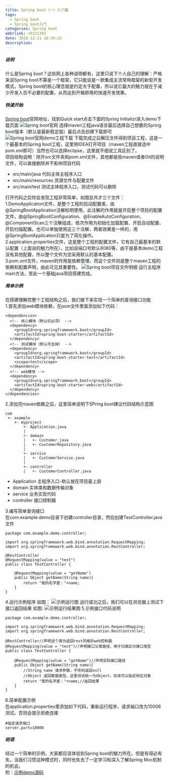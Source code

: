 ```yaml
---
title: Spring boot（一）入门篇
tags:
  - Spring boot
  - Spring boot入门
categories: Spring boot
abbrlink: c0321393
date: 2018-12-11 16:39:25
description:
---
```

##### 说明
什么是Spring boot？这些网上各种说明都有，这里只说下个人自己的理解：严格来说Spring boot不算是一个框架，它只能说是一款集成主流常用框架的新型开发模式。Spring boot的核心理念就是约定大于配置，所以说它最大的魅力就在于减少开发人员不必要的配置，从而达到开箱即用的快速开发效果。

##### 快速开始
[Spring boot](http://spring.io/projects/spring-boot)官网地址，找到Quick start点击下面的Spring Initializr进入demo下载页面
![Spring boot官网](http://image.12c3.com/Hexo-Blog/Spring-boot入门篇/Spring-boot官网.png)
选择maven工程java语言最后选择自己想要的Spring boot版本（默认是最新稳定版）最后点击创建下载即可
![Spring boot官网demo工程下载](http://image.12c3.com/Hexo-Blog/Spring-boot入门篇/Spring-boot下载demo工程.png)
下载完成之后解压文件得到项目工程，这是一个最基本的Spring boot工程，这里用IDEA打开项目（maven工程直接选中pom.xml即可）当然也可以选择eclipse，这里就不细说工具区别了。  
项目结构说明：除开src文件夹和pom.xml文件，其他都是些maven或者Git的说明文件，可以直接删除并不影响项目代码
* src/main/java 代码主体主程序入口   
* src/main/resources 资源文件与配置文件
* src/main/test 测试主体程序入口，测试代码可以删除   

打开代码之后你会发现工程非常简单，如图总共才三个文件：  
1.DemoApplication文件，是整个工程的启动配置类，由@SpringBootApplication注解标明使用，此注解的作用就是开启整个项目的配置文件，由@SpringBootConfiguration、@EnableAutoConfiguration、@ComponentScan三个注解组成，依次作用为初始化加载配置、开启自动配置、开启扫描配置。也可以单独使用这三个注解，两者效果是一样的，用@SpringBootApplication只是为了简化操作。  
2.application.properties文件，这是整个工程的配置文件，它有自己最基本的默认配置（上面说的魅力所在），比如说端口号默认8080等，由于是基本demo工程没有其他配置，所以整个文件为空采用默认的基本配置。  
3.pom.xml文件，maven的作用是依赖管理，而这个文件则是整个maven工程的依赖和配置声明，由此可见其重要性。
![Spring boot项目文件明细](http://image.12c3.com/Hexo-Blog/Spring-boot入门篇/Spring-boot项目文件.png)
运行主程序main方法，至此一个基础java项目搭建完成。
##### 简单示例
在搭建理解完整个工程结构之后，我们接下来实现一个简单的查询接口功能  
1.首先添加web模块依赖，在pom文件里面添加如下代码：  
```
<dependencies>
  <!-- 核心模块（默认切必须） -->
  <dependency>
    <groupId>org.springframework.boot</groupId>
    <artifactId>spring-boot-starter</artifactId>
  </dependency>
  <!-- 测试模块（默认可去掉） -->
  <dependency>
    <groupId>org.springframework.boot</groupId>
    <artifactId>spring-boot-starter-test</artifactId>
    <scope>test</scope>
  </dependency>
  <!-- web模块 -->
  <dependency>
    <groupId>org.springframework.boot</groupId>
    <artifactId>spring-boot-starter-web</artifactId>
  </dependency>
</dependencies>
```
2.添加完maven依赖之后，这里简单说明下SPring boot建议代码结构示意图   
```
com
 +- example
    +- myproject
        +- Application.java
        |
        +- domain
        |   +- Customer.java
        |   +- CustomerRepository.java
        |
        +- service
        |   +- CustomerService.java
        |
        +- controller
        |   +- CustomerController.java
```
* Application 主程序入口-默认放在项目最上层
* domain 实体类和数据传输对象
* service 业务实现代码
* controller 接口控制器   

3.编写简单查询接口  
在com.example.demo目录下创建controller目录，然后创建TestController.java文件
```
package com.example.demo.controller;

import org.springframework.web.bind.annotation.RequestMapping;
import org.springframework.web.bind.annotation.RestController;

@RestController
@RequestMapping(value = "test")
public class TestController {

    @RequestMapping(value = "getName")
    public Object getName(String name){
        return "我的名字是："+name;
    }
}
```
4.运行示例程序 如图：
![示例运行图](http://image.12c3.com/Hexo-Blog/Spring-boot入门篇/示例运行图.png)
运行成功之后，我们可以在浏览器上测试下接口返回结果 如图:
![示例运行结果图](http://image.12c3.com/Hexo-Blog/Spring-boot入门篇/示例运行结果图.png)
5.示例接口代码说明
```
package com.example.demo.controller;

import org.springframework.web.bind.annotation.RequestMapping;
import org.springframework.web.bind.annotation.RestController;

@RestController//声明这个类为返回rest风格的web控制器
@RequestMapping(value = "test")//声明接口父类路径，用于归类区分接口类型
public class TestController {

    @RequestMapping(value = "getName")//声明实际接口路径
    public Object getName(String name){
        //String name 请求参数，不传则返回null
        //Object 返回数据类型，这里测试统一为Object，后续可以指定响应对象
        return "我的名字是："+name;//返回结果
    }
}

```
6.简单配置示例   
在application.properties里添加如下代码，重新运行程序，请求端口改为10008测试，否则会提示拒绝连接
```
#指定请求端口
server.port=10008
```
##### 结语
经过一个简单的示例，大家都应该体验到Spring boot的魅力所在。但是有得必有失，当我们习惯这种模式时，同时也失去了一定学习和深入了解Spring Mvc机制的机会。  
附：[示例demo源码](http://file.12c3.com/Hexo-Blog/Spring-boot（一）入门篇demo源码.rar)
